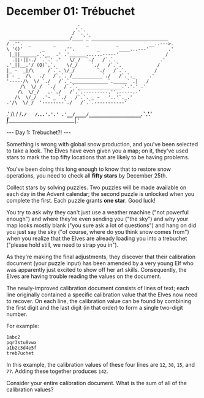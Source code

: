 # December 01: Trébuchet

                             .`.
                            / `.`.
     ______________________/____`_`____________________________
    / .''.  _        _           _          _           __..--->.
    \ '()'       _       .''.        _       ____...---'       .'
     |_||______.`.__  .' .'______......-----'                 /
      .||-||-./ `.`.' .'   \/_/  `./   /`.`.                .'
    .'_||__.'/ (O)`.`.    \/_/     `./   /`.`.             /
    |_ -  _|/\     /`.`. \/_/        `./   /`.`.          /
    | - _  /\   ./   /`.`. /___________`./   /`.`._     .'
    '-----/\  \/ `./   /`.`._____________`._____` .|   /
         /\  \/_/  `./   /`.`.________________.'.'.' .'
        /\  \/_/   .-`./   /`.`.---------.''.-----.-'
       /\  \/_/  .'~ _ `./   /`.`. _ ~   '..'`._.'
    .'/\  \/_/  '--------`./   /`.`.-----------' 
  .' /\  \/ /______________`./   /`.`..'.'.'
.'__/____/___________________`._____` .'.'
|____________________________________|.'

--- Day 1: Trébuchet?! ---

Something is wrong with global snow production, and you've been selected to take a look. The Elves have even given you a map; on it, they've used stars to mark the top fifty locations that are likely to be having problems.

You've been doing this long enough to know that to restore snow operations, you need to check all **fifty stars** by December 25th.

Collect stars by solving puzzles. Two puzzles will be made available on each day in the Advent calendar; the second puzzle is unlocked when you complete the first. Each puzzle grants **one star**. Good luck!

You try to ask why they can't just use a weather machine ("not powerful enough") and where they're even sending you ("the sky") and why your map looks mostly blank ("you sure ask a lot of questions") and hang on did you just say the sky ("of course, where do you think snow comes from") when you realize that the Elves are already loading you into a trebuchet ("please hold still, we need to strap you in").

As they're making the final adjustments, they discover that their calibration document (your puzzle input) has been amended by a very young Elf who was apparently just excited to show off her art skills. Consequently, the Elves are having trouble reading the values on the document.

The newly-improved calibration document consists of lines of text; each line originally contained a specific calibration value that the Elves now need to recover. On each line, the calibration value can be found by combining the first digit and the last digit (in that order) to form a single two-digit number.

For example:

```
1abc2
pqr3stu8vwx
a1b2c3d4e5f
treb7uchet
```

In this example, the calibration values of these four lines are `12`, `38`, `15`, and `77`. Adding these together produces `142`.

Consider your entire calibration document. What is the sum of all of the calibration values?

